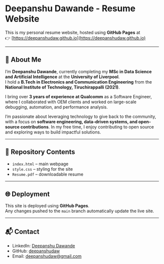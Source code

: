 # Deepanshu Dawande - Resume Website

This is my personal resume website, hosted using **GitHub Pages** at  
👉 [https://deepanshudaw.github.io](https://deepanshudaw.github.io)

---

## 🚀 About Me
I’m **Deepanshu Dawande**, currently completing my **MSc in Data Science and Artificial Intelligence** at the **University of Liverpool**.  
I hold a **B.Tech in Electronics and Communication Engineering** from the **National Institute of Technology, Tiruchirappalli (2021)**.  

I bring over **3 years of experience at Qualcomm** as a Software Engineer, where I collaborated with OEM clients and worked on large-scale debugging, automation, and performance analysis.  

I’m passionate about leveraging technology to give back to the community, with a focus on **software engineering, data-driven systems, and open-source contributions**. In my free time, I enjoy contributing to open source and exploring ways to build impactful solutions.  

---

## 📂 Repository Contents
- `index.html` – main webpage  
- `style.css` – styling for the site  
- `Resume.pdf` – downloadable resume  

---

## 🌐 Deployment
This site is deployed using **GitHub Pages**.  
Any changes pushed to the `main` branch automatically update the live site.

---

## 📬 Contact
- LinkedIn: [Deepanshu Dawande](https://www.linkedin.com/in/deepanshu-dawande-87532856/)  
- GitHub: [deepanshudaw](https://github.com/deepanshudaw)  
- Email: deepanshudaw@gmail.com
